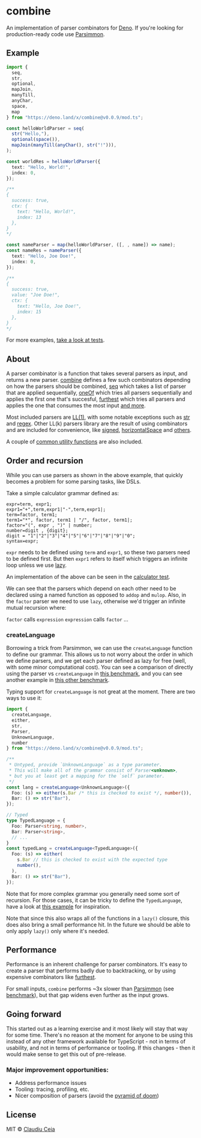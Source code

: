 # combine

An implementation of parser combinators for [Deno](https://deno.land/). If
you're looking for production-ready code use
[Parsimmon](https://github.com/jneen/parsimmon).

## Example

```ts
import { 
  seq, 
  str, 
  optional, 
  mapJoin, 
  manyTill, 
  anyChar, 
  space, 
  map 
} from "https://deno.land/x/combine@v0.0.9/mod.ts";

const helloWorldParser = seq(
  str("Hello,"),
  optional(space()),
  mapJoin(manyTill(anyChar(), str("!"))),
);

const worldRes = helloWorldParser({
  text: "Hello, World!",
  index: 0,
});

/**
{
  success: true,
  ctx: {
    text: "Hello, World!",
    index: 13
  },
}
*/

const nameParser = map(helloWorldParser, ([, , name]) => name);
const nameRes = nameParser({
  text: "Hello, Joe Doe!",
  index: 0,
});

/**
{
  success: true,
  value: "Joe Doe!",
  ctx: {
    text: "Hello, Joe Doe!",
    index: 15
  },
}
*/
```

For more examples,
[take a look at tests](https://github.com/ClaudiuCeia/combine/tree/main/src/tests).

## About

A parser combinator is a function that takes several parsers as input, and
returns a new parser. [combine](https://github.com/ClaudiuCeia/combine/) defines
a few such combinators depending on how the parsers should be combined,
[seq](https://github.com/ClaudiuCeia/combine/blob/main/src/combinators.ts#L42)
which takes a list of parser that are applied sequentially,
[oneOf](https://github.com/ClaudiuCeia/combine/blob/main/src/combinators.ts#L109)
which tries all parsers sequentially and applies the first one that's succesful,
[furthest](https://github.com/ClaudiuCeia/combine/blob/main/src/combinators.ts#L150)
which tries all parsers and applies the one that consumes the most input
[and more](https://github.com/ClaudiuCeia/combine/blob/main/src/combinators.ts).

Most included parsers are [LL(1)](https://en.wikipedia.org/wiki/LL_parser), with
some notable exceptions such as
[str](https://github.com/ClaudiuCeia/combine/blob/main/src/parsers.ts#L8) and
[regex](https://github.com/ClaudiuCeia/combine/blob/main/src/parsers.ts#L274).
Other LL(k) parsers library are the result of using combinators and are included
for convenience, like
[signed](https://github.com/ClaudiuCeia/combine/blob/main/src/parsers.ts#L259),
[horizontalSpace](https://github.com/ClaudiuCeia/combine/blob/main/src/parsers.ts#L189)
and [others](https://github.com/ClaudiuCeia/combine/blob/main/src/parsers.ts).

A couple of
[common utility functions](https://github.com/ClaudiuCeia/combine/blob/main/src/utility.ts)
are also included.

## Order and recursion

While you can use parsers as shown in the above example, that quickly becomes a
problem for some parsing tasks, like DSLs.

Take a simple calculator grammar defined as:

```
expr=term, expr1;
expr1="+",term,expr1|"-",term,expr1|;
term=factor, term1;
term1="*", factor, term1 | "/", factor, term1|;
factor="(", expr , ")" | number;
number=digit , {digit};
digit = "1"|"2"|"3"|"4"|"5"|"6"|"7"|"8"|"9"|"0";
syntax=expr;
```

`expr` needs to be defined using `term` and `expr1`, so these two parsers need
to be defined first. But then `expr1` refers to itself which triggers an
infinite loop unless we use
[lazy](https://github.com/ClaudiuCeia/combine/blob/main/src/utility.ts#L29-L31).

An implementation of the above can be seen in the
[calculator test](https://github.com/ClaudiuCeia/combine/blob/main/tests/calculator.test.ts).

We can see that the parsers which depend on each other need to be declared using
a named function as opposed to `addop` and `mulop`. Also, in the `factor` parser
we need to use `lazy`, otherwise we'd trigger an infinite mutual recursion
where:

`factor` calls `expression` `expression` calls `factor` ...

### createLanguage

Borrowing a trick from Parsimmon, we can use the `createLanguage` function to
define our grammar. This allows us to not worry about the order in which we
define parsers, and we get each parser defined as lazy for free (well, with some
minor computational cost). You can see a comparison of directly using the parser
vs `createLanguage` in
[this benchmark](https://github.com/ClaudiuCeia/combine/blob/main/bench/createLanguage_bench.ts),
and you can see another example in
[this other benchmark](https://github.com/ClaudiuCeia/combine/blob/main/bench/lisp_bench.ts).

Typing support for `createLanguage` is not great at the moment. There are two ways to use it:

```ts
import { 
  createLanguage, 
  either, 
  str, 
  Parser, 
  UnknownLanguage, 
  number 
} from "https://deno.land/x/combine@v0.0.9/mod.ts";

/**
 * Untyped, provide `UnknownLanguage` as a type parameter.
 * This will make all of the grammar consist of Parser<unknown>,
 * but you at least get a mapping for the `self` parameter.
 */
const lang = createLanguage<UnknownLanguage>({
  Foo: (s) => either(s.Bar /* this is checked to exist */, number()),
  Bar: () => str("Bar"),
});

// Typed
type TypedLanguage = {
  Foo: Parser<string, number>,
  Bar: Parser<string>,
  // ...
}
const typedLang = createLanguage<TypedLanguage>({
  Foo: (s) => either(
    s.Bar // this is checked to exist with the expected type 
    number(),
  ),
  Bar: () => str("Bar"),
});
```

Note that for more complex grammar you generally need some sort of recursion. 
For those cases, it can be tricky to define the `TypedLanguage`, have a look at 
[this example](https://github.com/ClaudiuCeia/combine/blob/main/tests/language.test.ts)
for inspiration.

Note that since this also wraps all of the functions in a `lazy()` closure, this does also 
bring a small performance hit. In the future we should be able to only apply `lazy()` only
where it's needed.

## Performance

Performance is an inherent challenge for parser combinators. It's easy to create
a parser that performs badly due to backtracking, or by using expensive
combinators like
[furthest](https://github.com/ClaudiuCeia/combine/blob/main/src/combinators.ts#L150).

For small inputs, `combine` performs ~3x slower than
[Parsimmon](https://github.com/jneen/parsimmon) (see
[benchmark](https://github.com/ClaudiuCeia/combine/blob/main/bench/lisp_bench.ts)),
but that gap widens even further as the input grows.

## Going forward

This started out as a learning exercise and it most likely will stay that way
for some time. There's no reason at the moment for anyone to be using this
instead of any other framework available for TypeScript - not in terms of
usability, and not in terms of performance or tooling. If this changes - then it
would make sense to get this out of pre-release.

### Major improvement opportunities:

- Address performance issues
- Tooling: tracing, profiling, etc.
- Nicer composition of parsers (avoid the
  [pyramid of doom](https://en.wikipedia.org/wiki/Pyramid_of_doom_(programming)))


## License

MIT © [Claudiu Ceia](https://github.com/ClaudiuCeia)
